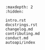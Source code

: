 ```{include} intro.md
```

```{toctree}
:maxdepth: 2
:hidden:

intro.rst
docstrings.rst
changelog.md
contributing.md
conduct.md
autoapi/index
```